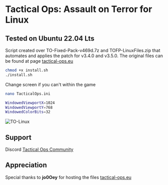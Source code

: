 # Tactical Ops: Assault on Terror for Linux

## Tested on Ubuntu 22.04 Lts

Script created over TO-Fixed-Pack-v469d.7z and TOFP-LinuxFiles.zip that automates and applies the patch for v3.4.0 and v3.5.0.
The original files can be found at page [tactical-ops.eu](https://tactical-ops.eu/to-aot-fixed-pack.php)

```bash
chmod +x install.sh
./install.sh
```

Change screen if you can't within the game
```bash
nano TacticalOps.ini

WindowedViewportX=1024
WindowedViewportY=768
WindowedColorBits=32
```

![TO-Linux](https://github.com/rdrgox/TacticalOps_Linux/assets/37422880/81e5523c-0cd0-43f9-b4fa-427a93f8b96e)


## Support

Discord [Tactical Ops Community](https://discord.com/invite/EHMfnqr)

## Appreciation
Special thanks to **jo0Oey** for hosting the files [tactical-ops.eu](https://tactical-ops.eu)
